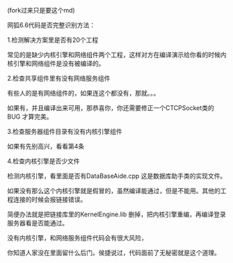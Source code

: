 (fork过来只是要这个md)

网狐6.6代码是否完整识别方法：

1.检测解决方案里是否有20个工程

常见的是缺少内核引擎和网络组件两个工程，这样对方在编译演示给你看的时候内核引擎和网络组件是没有被编译的。

2.检查共享组件里有没有网络服务组件

有些人的是有网络组件的，如果连这个都没有，那就。。。

如果有，并且编译出来可用，那恭喜你，你还需要修正一个CTCPSocket类的BUG 才算完美。

3.检查服务器组件目录有没有内核引擎组件

如果有先别高兴，看看第4条

4.检查内核引擎是否少文件

检测内核引擎，看里面是否有DataBaseAide.cpp 这是数据库助手类的实现文件。

如果没有那么这个内核引擎就是假冒的，虽然编译能通过，但是不能用。其他的工程连接的时候会报链接错误。

简便办法就是把链接库里的KernelEngine.lib 删掉，把内核引擎重编，再编译登录服务器看是否能通过。

没有内核引擎，和网络服务组件代码会有很大风险，

你知道人家没在里面留什么后门。侯捷说过，代码面前了无秘密就是这个道理。
